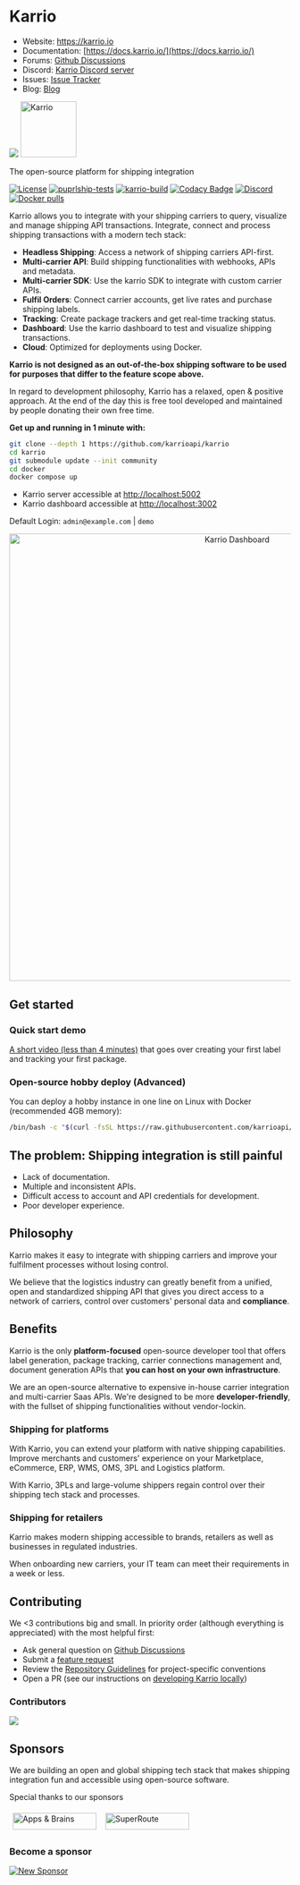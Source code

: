 # Karrio

-   Website: <https://karrio.io>
-   Documentation: [https://docs.karrio.io/](https://docs.karrio.io/)
-   Forums: [Github Discussions](https://github.com/orgs/karrioapi/discussions)
-   Discord: [Karrio Discord server](https://discord.gg/gS88uE7sEx)
-   Issues: [Issue Tracker](https://github.com/karrioapi/karrio/issues)
-   Blog: [Blog](https://karrio.io/blog)

<img referrerpolicy="no-referrer-when-downgrade" src="https://static.scarf.sh/a.png?x-pxid=e72dd847-dc7f-4f81-bce4-88eeb20d807f" />
<a href="https://karrio.io" target="_blank">
  <picture>
    <source media="(prefers-color-scheme: dark)" srcset="https://raw.githubusercontent.com/karrioapi/karrio/main/apps/api/karrio/server/static/extra/branding/logo-inverted.svg" height="100px" />
    <img alt="Karrio" src="https://raw.githubusercontent.com/karrioapi/karrio/main/apps/api/karrio/server/static/extra/branding/logo.svg" height="100px" />
  </picture>
</a>

The open-source platform for shipping integration

[![License](https://img.shields.io/badge/License-Apache_2.0-blue.svg)](./LICENSE)
[![puprlship-tests](https://github.com/karrioapi/karrio/actions/workflows/tests.yml/badge.svg)](https://github.com/karrioapi/karrio/actions/workflows/tests.yml)
[![karrio-build](https://github.com/karrioapi/karrio/actions/workflows/build.yml/badge.svg)](https://github.com/karrioapi/karrio/actions/workflows/build.yml)
[![Codacy Badge](https://app.codacy.com/project/badge/Grade/cc2ac4fcb6004bca84e42a90d8acfe41)](https://www.codacy.com/gh/karrioapi/karrio/dashboard?utm_source=github.com&utm_medium=referral&utm_content=karrioapi/karrio&utm_campaign=Badge_Grade)
[![Discord](https://img.shields.io/static/v1?label=Discord&message=chat&color=738adb&logo=discord)](https://discord.gg/gS88uE7sEx)
[![Docker pulls](https://img.shields.io/docker/pulls/karrio/server)](https://hub.docker.com/r/karrio/server)

Karrio allows you to integrate with your shipping carriers to query, visualize and manage shipping API
transactions. Integrate, connect and process shipping transactions with a modern tech stack:

-   **Headless Shipping**: Access a network of shipping carriers API-first.
-   **Multi-carrier API**: Build shipping functionalities with webhooks, APIs and metadata.
-   **Multi-carrier SDK**: Use the karrio SDK to integrate with custom carrier APIs.
-   **Fulfil Orders**: Connect carrier accounts, get live rates and purchase shipping labels.
-   **Tracking**: Create package trackers and get real-time tracking status.
-   **Dashboard**: Use the karrio dashboard to test and visualize shipping transactions.
-   **Cloud**: Optimized for deployments using Docker.

**Karrio is not designed as an out-of-the-box shipping software to be used for purposes that differ to the feature scope above.**

In regard to development philosophy, Karrio has a relaxed, open & positive approach. At the end of the day this is free tool developed and maintained by people donating their own free time.

**Get up and running in 1 minute with:**

```sh
git clone --depth 1 https://github.com/karrioapi/karrio
cd karrio
git submodule update --init community
cd docker
docker compose up
```

-   Karrio server accessible at <http://localhost:5002>
-   Karrio dashboard accessible at <http://localhost:3002>

Default Login: `admin@example.com` | `demo`

<p align="center">
  <img alt="Karrio Dashboard" src="screenshots/dashboard.png" width="800" style="max-width: 100%;" />
</p>

## Get started

### Quick start demo

[A short video (less than 4 minutes)](https://youtu.be/dFHZosJPaLI) that goes over creating your first label and tracking your first package.

### Open-source hobby deploy (Advanced)

You can deploy a hobby instance in one line on Linux with Docker (recommended 4GB memory):

```bash
/bin/bash -c "$(curl -fsSL https://raw.githubusercontent.com/karrioapi/karrio/HEAD/bin/deploy-hobby)"
```

## The problem: Shipping integration is still painful

-   Lack of documentation.
-   Multiple and inconsistent APIs.
-   Difficult access to account and API credentials for development.
-   Poor developer experience.

## Philosophy

Karrio makes it easy to integrate with shipping carriers and improve your fulfilment processes without losing control.

We believe that the logistics industry can greatly benefit from a unified, open and standardized shipping API that gives you direct access to a network of carriers, control over customers' personal data and **compliance**.

## Benefits

Karrio is the only **platform-focused** open-source developer tool that offers label generation, package tracking, carrier connections management and, document generation APIs that **you can host on your own infrastructure**.

We are an open-source alternative to expensive in-house carrier integration and multi-carrier Saas APIs. We're designed to be more **developer-friendly**, with the fullset of shipping functionalities without vendor-lockin.

### Shipping for platforms

With Karrio, you can extend your platform with native shipping capabilities. Improve merchants and customers' experience on your Marketplace, eCommerce, ERP, WMS, OMS, 3PL and Logistics platform.

With Karrio, 3PLs and large-volume shippers regain control over their shipping tech stack and processes.

### Shipping for retailers

Karrio makes modern shipping accessible to brands, retailers as well as businesses in regulated industries.

When onboarding new carriers, your IT team can meet their requirements in a week or less.

## Contributing

We <3 contributions big and small. In priority order (although everything is appreciated) with the most helpful first:

-   Ask general question on [Github Discussions](https://github.com/orgs/karrioapi/discussions)
-   Submit a [feature request](https://github.com/orgs/karrioapi/discussions)
-   Review the [Repository Guidelines](AGENTS.md) for project-specific conventions
-   Open a PR (see our instructions on [developing Karrio locally](https://docs.karrio.io/contributing/development))

### Contributors

<a href="https://github.com/karrioapi/karrio/graphs/contributors">
  <img src="https://contrib.rocks/image?repo=karrioapi/karrio" />
</a>

## Sponsors

We are building an open and global shipping tech stack that makes shipping integration fun and accessible using open-source software.

Special thanks to our sponsors

<a href="https://appsandbrains.com/" target="_blank"><img alt="Apps & Brains" src="screenshots/apps-&-brains.png" style="width: 150px; height: 30px; padding: 4px; margin: 2px;" width="125" height="30" /></a>
<a href="https://superroute.ca/" target="_blank"><img alt="SuperRoute" src="screenshots/superroute.png" style="width: 150px; height: 30px; padding: 4px; margin: 2px;" width="125" height="30" /></a>

### Become a sponsor

<a href="https://github.com/sponsors/karrioapi" target="_blank"><img alt="New Sponsor" src="screenshots/become-a-sponsor.png" /></a>
